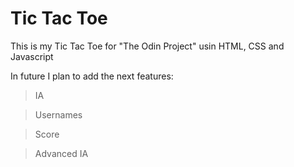 # Tic Tac Toe

This is my Tic Tac Toe for "The Odin Project" usin HTML, CSS and Javascript

In future I plan to add the next features:
> IA

> Usernames

> Score

> Advanced IA
